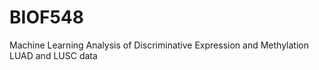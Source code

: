 # BIOF548
Machine Learning Analysis of Discriminative Expression and Methylation LUAD and LUSC data
